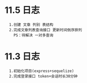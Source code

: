 # 11.5 日志
```
  1.创建 文章 列别 表结构
  2.完成文章列表查询接口 更新时间倒序排列
    PS：待解决 一对多查询
```

# 11.3 日志
```
  1.初始化项目(express+sequelize)
  2.完成登录接口 token+会话时长30分钟
```
